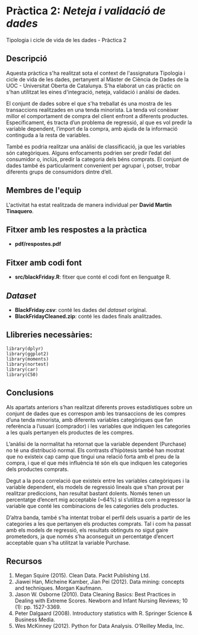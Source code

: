 # Pràctica 2: _Neteja i validació de dades_
Tipologia i cicle de vida de les dades - Pràctica 2

## Descripció

Aquesta pràctica s'ha realitzat sota el context de l'assignatura Tipologia i cicle de vida de les dades, pertanyent al Màster de Ciència de Dades de la UOC - Universitat Oberta de Catalunya. S'ha elaborat un cas pràctic on s'han utilitzat les eines d'integració, neteja, validació i anàlisi de dades.

El conjunt de dades sobre el que s'ha treballat és una mostra de les transaccions realitzades en una tenda minorista. La tenda vol conèixer millor el comportament de compra del client enfront a diferents productes. Específicament, és tracta d’un problema de regressió, al que es vol predir la variable dependent, l’import de la compra, amb ajuda de la informació continguda a la resta de variables.

També es podria realitzar una anàlisi de classificació, ja que les variables són categòriques. Alguns enfocaments podrien ser predir l’edat del consumidor o, inclús, predir la categoria dels béns comprats. El conjunt de dades també és particularment convenient per agrupar i, potser, trobar diferents grups de consumidors dintre d’ell.


## Membres de l'equip

L'activitat ha estat realitzada de manera individual per **David Martin Tinaquero**.

## Fitxer amb les respostes a la pràctica

* **pdf/respostes.pdf**

## Fitxer amb codi font

* **src/blackFriday.R**: fitxer que conté el codi font en llenguatge R.

## _Dataset_

* **BlackFriday.csv**: conté les dades del _dataset_ original.
* **BlackFridayCleaned.zip**: conté les dades finals analitzades. 

## Llibreries necessàries:
```
library(dplyr)
library(ggplot2)
library(moments)
library(nortest)
library(car)
library(C50)

```

## Conclusions

Als apartats anteriors s’han realitzat diferents proves estadístiques sobre un conjunt de dades que es correspon amb les transaccions de les compres d’una tenda minorista, amb diferents variables categòriques que fan referència a l’usuari (comprador) i les variables que indiquen les categories a les quals pertanyen els productes de les compres.

L’anàlisi de la normalitat ha retornat que la variable dependent (Purchase) no té una distribució normal. Els contrasts d’hipòtesis també han mostrat que no existeix cap camp que tingui una relació forta amb el preu de la compra, i que el que més influència té són els que indiquen les categories dels productes comprats.

Degut a la poca correlació que existeix entre les variables categòriques i la variable dependent, els models de regressió lineals que s’han provat per realitzar prediccions, han resultat bastant dolents. Només tenen un percentatge d’encert mig acceptable (~64%) si s’utilitza com a regressor la variable que conté les combinacions de les categories dels productes.

D’altra banda, també s’ha intentat trobar el perfil dels usuaris a partir de les categories a les que pertanyen els productes comprats. Tal i com ha passat amb els models de regressió, els resultats obtinguts no sigut gaire prometedors, ja que només s’ha aconseguit un percentatge d’encert acceptable quan s’ha utilitzat la variable Purchase.

## Recursos
1. Megan Squire (2015). Clean Data. Packt Publishing Ltd.
2. Jiawei Han, Micheine Kamber, Jian Pei (2012). Data mining: concepts and techniques. Morgan Kaufmann.
3. Jason W. Osborne (2010). Data Cleaning Basics: Best Practices in Dealing with Extreme Scores. Newborn and Infant Nursing Reviews; 10 (1): pp. 1527-3369.
4. Peter Dalgaard (2008). Introductory statistics with R. Springer Science & Business Media.
5. Wes McKinney (2012). Python for Data Analysis. O’Reilley Media, Inc.
